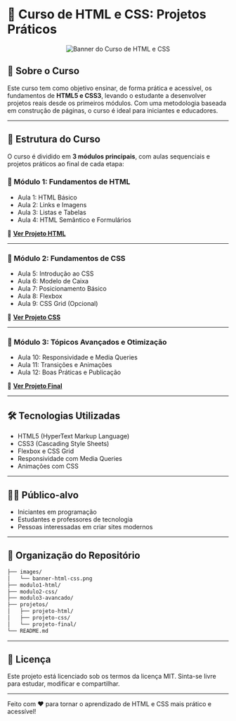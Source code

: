 # 🚀 Curso de HTML e CSS: Projetos Práticos

<p align="center">
  <img src="img/Banner.png" alt="Banner do Curso de HTML e CSS">
</p>

## 📘 Sobre o Curso

Este curso tem como objetivo ensinar, de forma prática e acessível, os fundamentos de **HTML5 e CSS3**, levando o estudante a desenvolver projetos reais desde os primeiros módulos. Com uma metodologia baseada em construção de páginas, o curso é ideal para iniciantes e educadores.

---

## 🧩 Estrutura do Curso

O curso é dividido em **3 módulos principais**, com aulas sequenciais e projetos práticos ao final de cada etapa:

### 🔹 Módulo 1: Fundamentos de HTML

- Aula 1: HTML Básico  
- Aula 2: Links e Imagens  
- Aula 3: Listas e Tabelas  
- Aula 4: HTML Semântico e Formulários  

🔗 **[Ver Projeto HTML](#)**

---

### 🔹 Módulo 2: Fundamentos de CSS

- Aula 5: Introdução ao CSS  
- Aula 6: Modelo de Caixa  
- Aula 7: Posicionamento Básico  
- Aula 8: Flexbox  
- Aula 9: CSS Grid (Opcional)  

🔗 **[Ver Projeto CSS](#)**

---

### 🔹 Módulo 3: Tópicos Avançados e Otimização

- Aula 10: Responsividade e Media Queries  
- Aula 11: Transições e Animações  
- Aula 12: Boas Práticas e Publicação  

🔗 **[Ver Projeto Final](#)**

---

## 🛠️ Tecnologias Utilizadas

- HTML5 (HyperText Markup Language)
- CSS3 (Cascading Style Sheets)
- Flexbox e CSS Grid
- Responsividade com Media Queries
- Animações com CSS

---

## 👨‍🎓 Público-alvo

- Iniciantes em programação
- Estudantes e professores de tecnologia
- Pessoas interessadas em criar sites modernos

---

## 📁 Organização do Repositório

```bash
├── images/
│   └── banner-html-css.png
├── modulo1-html/
├── modulo2-css/
├── modulo3-avancado/
├── projetos/
│   ├── projeto-html/
│   ├── projeto-css/
│   └── projeto-final/
└── README.md
```

---

## 📌 Licença

Este projeto está licenciado sob os termos da licença MIT. Sinta-se livre para estudar, modificar e compartilhar.

---

Feito com ❤️ para tornar o aprendizado de HTML e CSS mais prático e acessível!
